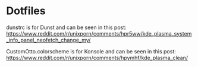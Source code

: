 # Dotfiles
dunstrc is for Dunst and can be seen in this post: https://www.reddit.com/r/unixporn/comments/hpr5ww/kde_plasma_system_info_panel_neofetch_change_my/

CustomOtto.colorscheme is for Konsole and can be seen in this post: https://www.reddit.com/r/unixporn/comments/hpymhf/kde_plasma_clean/
